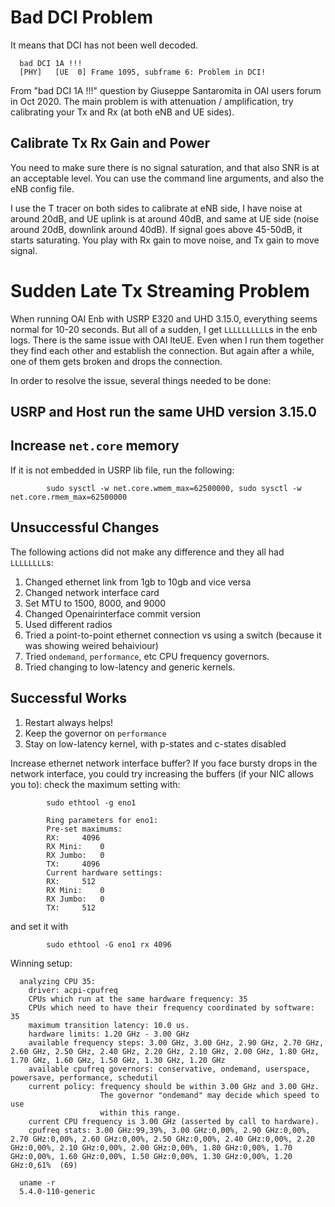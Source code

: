 # Bad DCI Problem

It means that DCI has not been well decoded.

      bad DCI 1A !!! 
      [PHY]   [UE  0] Frame 1095, subframe 6: Problem in DCI!

From "bad DCI 1A !!!" question by Giuseppe Santaromita in OAI users forum in Oct 2020.
The main problem is with attenuation / amplification, try calibrating your Tx and Rx (at both eNB and UE sides).

## Calibrate Tx Rx Gain and Power

You need to make sure there is no signal saturation, and that also SNR is at an acceptable level.
You can use the command line arguments, and also the eNB config file.

I use the T tracer on both sides to calibrate at eNB side, I have noise at around 20dB, and UE uplink is at around 40dB, and same at UE side (noise around 20dB, downlink around 40dB). If signal goes above 45-50dB, it starts saturating. You play with Rx gain to move noise, and Tx gain to move signal.

# Sudden Late Tx Streaming Problem

When running OAI Enb with USRP E320 and UHD 3.15.0, everything seems normal for 10-20 seconds. But all of a sudden, I get `LLLLLLLLLL`s in the enb logs. There is the same issue with OAI lteUE. Even when I run them together they find each other and establish the connection. But again after a while, one of them gets broken and drops the connection.

In order to resolve the issue, several things needed to be done:

## USRP and Host run the same UHD version 3.15.0

## Increase `net.core` memory

If it is not embedded in USRP lib file, run the following:

            sudo sysctl -w net.core.wmem_max=62500000, sudo sysctl -w net.core.rmem_max=62500000

## Unsuccessful Changes

The following actions did not make any difference and they all had `LLLLLLLL`s:

1. Changed ethernet link from 1gb to 10gb and vice versa
2. Changed network interface card
3. Set MTU to 1500, 8000, and 9000
4. Changed Openairinterface commit version
5. Used different radios
6. Tried a point-to-point ethernet connection vs using a switch (because it was showing weired behaiviour) 
7. Tried `ondemand`, `performance`, etc CPU frequency governors.
8. Tried changing to low-latency and generic kernels.


## Successful Works

1. Restart always helps!
2. Keep the governor on `performance`
3. Stay on low-latency kernel, with p-states and c-states disabled

Increase ethernet network interface buffer?
If you face bursty drops in the network interface, you could try increasing the buffers (if your NIC allows you to): check the maximum setting with:     

            sudo ethtool -g eno1
            
            Ring parameters for eno1:
            Pre-set maximums:
            RX:		4096
            RX Mini:	0
            RX Jumbo:	0
            TX:		4096
            Current hardware settings:
            RX:		512
            RX Mini:	0
            RX Jumbo:	0
            TX:		512
            
            
and set it with

            sudo ethtool -G eno1 rx 4096
            

Winning setup:

      analyzing CPU 35:
        driver: acpi-cpufreq
        CPUs which run at the same hardware frequency: 35
        CPUs which need to have their frequency coordinated by software: 35
        maximum transition latency: 10.0 us.
        hardware limits: 1.20 GHz - 3.00 GHz
        available frequency steps: 3.00 GHz, 3.00 GHz, 2.90 GHz, 2.70 GHz, 2.60 GHz, 2.50 GHz, 2.40 GHz, 2.20 GHz, 2.10 GHz, 2.00 GHz, 1.80 GHz, 1.70 GHz, 1.60 GHz, 1.50 GHz, 1.30 GHz, 1.20 GHz
        available cpufreq governors: conservative, ondemand, userspace, powersave, performance, schedutil
        current policy: frequency should be within 3.00 GHz and 3.00 GHz.
                        The governor "ondemand" may decide which speed to use
                        within this range.
        current CPU frequency is 3.00 GHz (asserted by call to hardware).
        cpufreq stats: 3.00 GHz:99,39%, 3.00 GHz:0,00%, 2.90 GHz:0,00%, 2.70 GHz:0,00%, 2.60 GHz:0,00%, 2.50 GHz:0,00%, 2.40 GHz:0,00%, 2.20 GHz:0,00%, 2.10 GHz:0,00%, 2.00 GHz:0,00%, 1.80 GHz:0,00%, 1.70 GHz:0,00%, 1.60 GHz:0,00%, 1.50 GHz:0,00%, 1.30 GHz:0,00%, 1.20 GHz:0,61%  (69)
      
      uname -r
      5.4.0-110-generic

